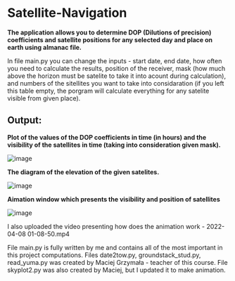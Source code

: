 # Satellite-Navigation

**The application allows you to determine DOP (Dilutions of precision) coefficients and satellite positions for any selected day and place on earth using almanac file.**

In file main.py you can change the inputs - start date, end date, how often you need to calculate the results, position of the receiver, mask (how much above the horizon must be satelite to take it into acount during calculation), and numbers of the sitellites you want to take into considaration (if you left this table empty, the porgram will calculate everything for any satelite visible from given place).

## Output:

**Plot of the values of the DOP coefficients in time (in hours) and the visibility of the satellites in time (taking into consideration given mask).**

![image](https://github.com/MariaMank/Satellite-Navigation/assets/92314221/48bd088a-1992-4d23-8f60-48d72b1957ff)

**The diagram of the elevation of the given satelites.**

![image](https://github.com/MariaMank/Satellite-Navigation/assets/92314221/fc1f4f07-85e1-4053-a579-d1c1e47ebd07)

**Aimation window which presents the visibility and position of satellites**

![image](https://github.com/MariaMank/Satellite-Navigation/assets/92314221/7ab7f8f8-7890-4ac5-a1a3-7bc9a0bbd4fa)

I also uploaded the video presenting how does the animation work - 2022-04-08 01-08-50.mp4

File main.py is fully written by me and contains all of the most important in this project computations.
Files date2tow.py, groundstack_stud.py, read_yuma.py was created by Maciej Grzymała - teacher of this course.
File skyplot2.py was also created by Maciej, but I updated it to make animation.


